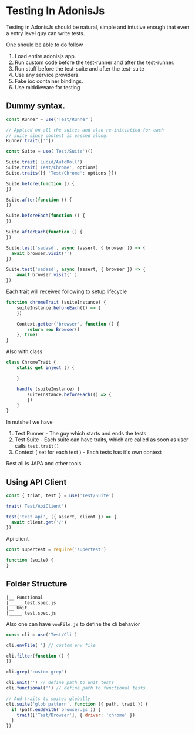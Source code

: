 
# Testing In AdonisJs

Testing in AdonisJs should be natural, simple and intutive enough that even a entry level guy can write tests.

One should be able to do follow

1. Load entire adonisjs app.
2. Run custom code before the test-runner and after the test-runner.
3. Run stuff before the test-suite and after the test-suite
4. Use any service providers.
5. Fake ioc container bindings.
6. Use middleware for testing


## Dummy syntax.

```js
const Runner = use('Test/Runner')

// Applied on all the suites and also re-initiatied for each
// suite since context is passed along.
Runner.trait([''])
```

```js
const Suite = use('Test/Suite')()

Suite.trait('Lucid/AutoRoll')
Suite.trait('Test/Chrome', options)
Suite.traits([{ 'Test/Chrome': options }])

Suite.before(function () {
})

Suite.after(function () {
})

Suite.beforeEach(function () {  
})

Suite.afterEach(function () {
})

Suite.test('sadasd', async (assert, { browser }) => {
  await browser.visit('')
})

Suite.test('sadasd', async (assert, { browser }) => {
    await browser.visit('')
})
```

Each trait will received following to setup lifecycle

```js
function chromeTrait (suiteInstance) { 
    suiteInstance.beforeEach(() => {
    })

    Context.getter('browser', function () {
        return new Browser()
    }, true)
}
```

Also with class

```js
class ChromeTrait {
    static get inject () {

    }

    handle (suiteInstance) {
        suiteInstance.beforeEach(() => {
        })
    }
}
```

In nutshell we have

1. Test Runner - The guy which starts and ends the tests
2. Test Suite - Each suite can have traits, which are called as soon as user calls `test.trait()`
3. Context ( set for each test ) - Each tests has it's own context

Rest all is JAPA and other tools


## Using API Client

```js
const { triat, test } = use('Test/Suite')

trait('Test/ApiClient')

test('test api', ({ assert, client }) => {
  await client.get('/')
})
```

Api client

```js
const supertest = require('supertest')

function (suite) {
}
```



## Folder Structure

```
|__ Functional
|_____ test.spec.js
|__ Unit
|_____ test.spec.js
```

Also one can have `vowFile.js` to define the cli behavior

```js
const cli = use('Test/Cli')

cli.envFile('') // custom env file

cli.filter(function () {
})

cli.grep('custom grep')

cli.unit('') // define path to unit tests
cli.functional('') // define path to functional tests

// Add traits to suites globally
cli.suite('glob pattern', function ({ path, trait }) {
  if (path.endsWith('browser.js')) {
    trait(['Test/Browser'], { driver: 'chrome' })
  }
})
```


